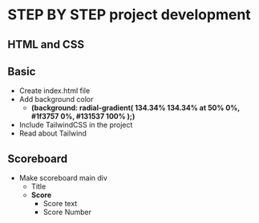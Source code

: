 # STEP BY STEP project development

## HTML and CSS
## Basic
* Create index.html file
* Add background color 
    * __(background: radial-gradient(
        134.34% 134.34% at 50% 0%,
        #1f3757 0%,
        #131537 100%
    );)__
* Include TailwindCSS in the project
* Read about Tailwind

## Scoreboard
* Make scoreboard main div
    * Title
    * __Score__
        * Score text
        * Score Number